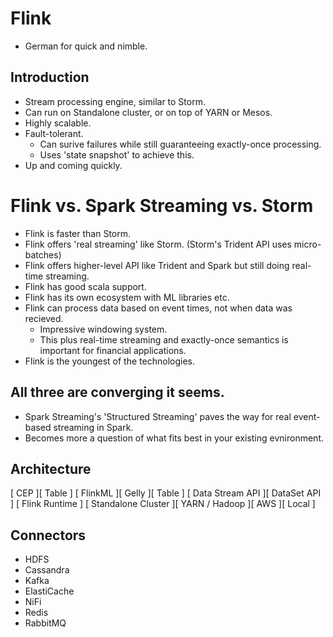 # Flink

- German for quick and nimble.

## Introduction

- Stream processing engine, similar to Storm.
- Can run on Standalone cluster, or on top of YARN or Mesos.
- Highly scalable.
- Fault-tolerant.
  - Can surive failures while still guaranteeing exactly-once processing.
  - Uses 'state snapshot' to achieve this.
- Up and coming quickly.

# Flink vs. Spark Streaming vs. Storm

- Flink is faster than Storm.
- Flink offers 'real streaming' like Storm. (Storm's Trident API uses micro-batches)
- Flink offers higher-level API like Trident and Spark but still doing real-time streaming.
- Flink has good scala support.
- Flink has its own ecosystem with ML libraries etc.
- Flink can process data based on event times, not when data was recieved.
  - Impressive windowing system.
  - This plus real-time streaming and exactly-once semantics is important for financial applications.
- Flink is the youngest of the technologies.

## All three are converging it seems.

- Spark Streaming's 'Structured Streaming' paves the way for real event-based streaming in Spark.
- Becomes more a question of what fits best in your existing evnironment.

## Architecture

[ CEP ][ Table ]                [ FlinkML ][ Gelly ][ Table ]
[ Data Stream API              ][ DataSet API               ]
[                     Flink Runtime                         ]
[ Standalone Cluster ][ YARN / Hadoop ][ AWS ][    Local    ]

## Connectors

- HDFS
- Cassandra
- Kafka
- ElastiCache
- NiFi
- Redis
- RabbitMQ
